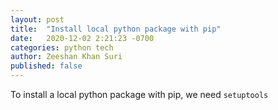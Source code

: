 ```yaml
---
layout: post
title:  "Install local python package with pip"
date:   2020-12-02 2:21:23 -0700
categories: python tech
author: Zeeshan Khan Suri
published: false
---
```


To install a local python package with pip, we need `setuptools`